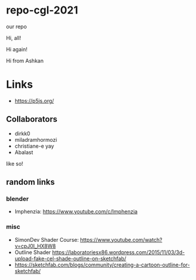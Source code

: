 # repo-cgl-2021
our repo

Hi, all!

Hi again!

Hi from Ashkan


# Links

- https://p5js.org/


## Collaborators

- dirkk0
- miladramhormozi
- christiane-e yay
- Abalast


like so!


## random links

### blender

- Imphenzia: https://www.youtube.com/c/Imphenzia


### misc

- SimonDev Shader Course: https://www.youtube.com/watch?v=cpJ0I_HX8W8
- Outline Shader https://laboratoriesx86.wordpress.com/2015/11/03/3d-upload-fake-cel-shade-outline-on-sketchfab/
- https://sketchfab.com/blogs/community/creating-a-cartoon-outline-for-sketchfab/

